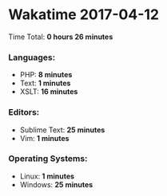 # Wakatime 2017-04-12

Time Total: **0 hours 26 minutes**

### Languages:
- PHP: **8 minutes** 
- Text: **1 minutes** 
- XSLT: **16 minutes** 

### Editors:
- Sublime Text: **25 minutes** 
- Vim: **1 minutes** 

### Operating Systems:
- Linux: **1 minutes** 
- Windows: **25 minutes** 

